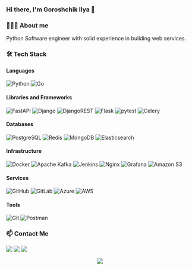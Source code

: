 ### Hi there, I'm Goroshchik Ilya 👋

### 👨🏻‍💻 About me

Python Software engineer with solid experience in building web services. </br>


### 🛠 Tech Stack

#### Languages
  ![Python](https://img.shields.io/badge/-Python-333333?style=flat&logo=python)
  ![Go](https://img.shields.io/badge/go-%2300ADD8.svg?style=flat&logo=go&logoColor=white)
  
#### Libraries and Frameworks
 ![FastAPI](https://img.shields.io/badge/FastAPI-005571?style=flat&logo=fastapi)
 ![Django](https://img.shields.io/badge/-Django-333333??style=flat&logo=django&logoColor=white)
 ![DjangoREST](https://img.shields.io/badge/DJANGO-REST-ff1709?style=flat&logo=django&logoColor=white&color=ff1709&labelColor=gray)
 ![Flask](https://img.shields.io/badge/-Flask-333333?style=flat&logo=flask&logoColor=white)
 ![pytest](https://img.shields.io/badge/-pytest-333333?style=flat&logo=pytest&logoColor=white)
 ![Celery](https://img.shields.io/badge/celery-%23a9cc54.svg?style=flat&logo=celery&logoColor=ddf4a4)
   
#### Databases
  ![PostgreSQL](https://img.shields.io/badge/-PostgreSQL-333333?style=flat&logo=PostgreSQL)
  ![Redis](https://img.shields.io/badge/-Redis-333333?style=flat&logo=redis)
  ![MongoDB](https://img.shields.io/badge/-MongoDB-333333?style=flat&logo=mongodb)
  ![Elasticsearch](https://img.shields.io/badge/elasticsearch-%230377CC.svg?style=flat&logo=elasticsearch&logoColor=white)
  
#### Infrastructure
  ![Docker](https://img.shields.io/badge/docker-%230db7ed.svg?style=flat&logo=docker&logoColor=white)
  ![Apache Kafka](https://img.shields.io/badge/Apache%20Kafka-000?style=flat&logo=apachekafka)
  ![Jenkins](https://img.shields.io/badge/jenkins-%232C5263.svg?style=flat&logo=jenkins&logoColor=white)
  ![Nginx](https://img.shields.io/badge/nginx-%23009639.svg?style=flat&logo=nginx&logoColor=white)
  ![Grafana](https://img.shields.io/badge/grafana-%23F46800.svg?style=flat&logo=grafana&logoColor=white)
  ![Amazon S3](https://img.shields.io/badge/Amazon%20S3-FF9900?style=flat&logo=amazons3&logoColor=white)

#### Services
  ![GitHub](https://img.shields.io/badge/-GitHub-333333?style=flat&logo=github)
  ![GitLab](https://img.shields.io/badge/-GitLab-333333?style=flat&logo=gitlab)
  ![Azure](https://img.shields.io/badge/azure-%230072C6.svg?style=flat&logo=microsoftazure&logoColor=white)
  ![AWS](https://img.shields.io/badge/AWS-%23FF9900.svg?style=flat&logo=amazon-aws&logoColor=white)

#### Tools
  ![Git](https://img.shields.io/badge/-Git-333333?style=flat&logo=git)
  ![Postman](https://img.shields.io/badge/-Postman-333333?style=flat&logo=postman)

### :mailbox: Contact Me

<a href="https://www.linkedin.com/in/goooroshchik"><img src="https://img.shields.io/badge/-Goroshchik Ilya-0077B5?style=flat-square&logo=Linkedin&logoColor=white"/></a>
<a href="https://t.me/eeeelyaa"><img src="https://img.shields.io/badge/-@eeeelyaa-2CA5E0?style=flat-square&logo=telegram&logoColor=white"/></a>
<a href="mailto:goooroshchik@gmail.com"><img src="https://img.shields.io/badge/-gooroshchik@gmail.com-D14836?style=flat-square&logo=gmail&logoColor=white"/></a>

<p align="center"> <img src="https://komarev.com/ghpvc/?username=eeeelya&label=visitors&color=135429&style=flat"/> </p>
